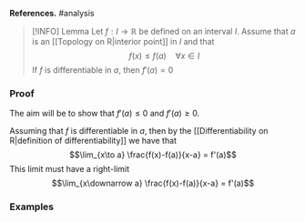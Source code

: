 **References.** #analysis 

> [!INFO] Lemma
> Let $f: I \to \mathbb R$ be defined on an interval $I$. Assume that $a$ is an [[Topology on R|interior point]] in $I$ and that $$f(x)\leq f(a)~~~~\forall x \in I$$If $f$ is differentiable in $a$, then $f'(a) = 0$
> 
> 

### Proof

The aim will be to show that $f'(a) \leq 0$ and $f'(a) \geq 0$.

Assuming that $f$ is differentiable in $a$, then by the [[Differentiability on R|definition of differentiability]] we have that 
$$\lim_{x\to a} \frac{f(x)-f(a)}{x-a} = f'(a)$$
This limit must have a right-limit 
$$\lim_{x\downarrow a} \frac{f(x)-f(a)}{x-a} = f'(a)$$



### Examples